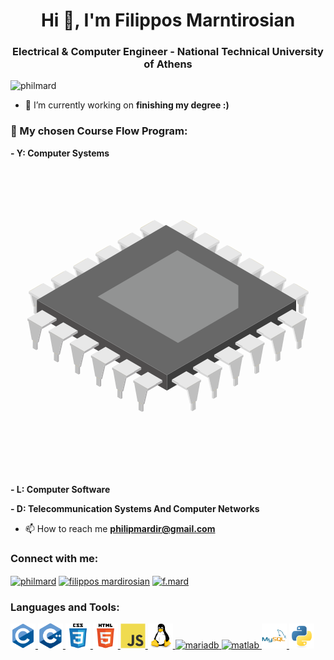 <h1 align="center">Hi 👋, I'm Filippos Marntirosian</h1>
<h3 align="center">Electrical & Computer Engineer - National Technical University of Athens</h3>

<p align="left"> <img src="https://komarev.com/ghpvc/?username=philmard&label=Profile%20views&color=0e75b6&style=flat" alt="philmard" /> </p>

- 🔭 I’m currently working on **finishing my degree :)**

<h3 align="left">📝 My chosen Course Flow Program:</h3>

**- Y: Computer Systems** <svg xmlns="http://www.w3.org/2000/svg" enable-background="new 0 0 50 50" viewBox="0 0 50 50" id="microprocessor"><polygon fill="#D7D7D7" points="46.285 24.724 46.519 24.588 46.522 23.355 46.289 23.49"></polygon><polygon fill="#BFBFBF" points="45.739 23.173 45.736 24.407 46.285 24.724 46.289 23.49"></polygon><polygon fill="#BEA951" points="46.289 23.49 46.522 23.355 45.973 23.038 45.739 23.173"></polygon><polygon fill="#BEA951" points="47.006 21.239 47.24 21.103 45.27 19.966 45.037 20.102"></polygon><polygon fill="#E8E8E8" points="46.454 23.585 46.687 23.45 47.24 21.103 47.006 21.239"></polygon><polygon fill="#BFBFBF" points="45.037 20.102 45.574 23.078 45.739 23.173 46.289 23.49 46.454 23.585 47.006 21.239"></polygon><polygon fill="#BFBFBF" points="42.676 21.133 42.677 21.483 44.978 22.82 44.978 22.47"></polygon><polygon fill="#D7D7D7" points="44.978 22.47 44.978 22.82 47.299 21.48 47.298 21.131"></polygon><polygon fill="#E8E8E8" points="42.676 21.133 44.978 22.47 47.298 21.131 44.997 19.793"></polygon><polygon fill="#D7D7D7" points="42.754 22.717 42.987 22.582 42.991 21.348 42.757 21.484"></polygon><polygon fill="#BFBFBF" points="42.208 21.166 42.204 22.4 42.754 22.717 42.757 21.484"></polygon><polygon fill="#BEA951" points="42.757 21.484 42.991 21.348 42.441 21.031 42.208 21.166"></polygon><polygon fill="#BEA951" points="43.475 19.232 43.708 19.096 41.739 17.959 41.505 18.095"></polygon><polygon fill="#E8E8E8" points="42.922 21.579 43.156 21.443 43.708 19.096 43.475 19.232"></polygon><polygon fill="#BFBFBF" points="41.505 18.095 42.043 21.071 42.208 21.166 42.757 21.484 42.922 21.579 43.475 19.232"></polygon><g><polygon fill="#BFBFBF" points="39.145 19.126 39.146 19.476 41.447 20.813 41.446 20.464"></polygon><polygon fill="#D7D7D7" points="41.446 20.464 41.447 20.813 43.767 19.473 43.767 19.124"></polygon><polygon fill="#E8E8E8" points="39.145 19.126 41.446 20.464 43.767 19.124 41.465 17.787"></polygon></g><g><polygon fill="#D7D7D7" points="39.223 20.71 39.456 20.575 39.459 19.341 39.226 19.477"></polygon><polygon fill="#BFBFBF" points="38.677 19.16 38.673 20.393 39.223 20.71 39.226 19.477"></polygon><polygon fill="#BEA951" points="39.226 19.477 39.459 19.341 38.91 19.024 38.677 19.16"></polygon><polygon fill="#BEA951" points="39.944 17.225 40.177 17.09 38.207 15.952 37.974 16.088"></polygon><polygon fill="#E8E8E8" points="39.391 19.572 39.624 19.436 40.177 17.09 39.944 17.225"></polygon><polygon fill="#BFBFBF" points="37.974 16.088 38.512 19.064 38.677 19.16 39.226 19.477 39.391 19.572 39.944 17.225"></polygon></g><g><polygon fill="#BFBFBF" points="35.614 17.12 35.614 17.469 37.916 18.806 37.915 18.457"></polygon><polygon fill="#D7D7D7" points="37.915 18.457 37.916 18.806 40.236 17.467 40.235 17.117"></polygon><polygon fill="#E8E8E8" points="35.614 17.12 37.915 18.457 40.235 17.117 37.934 15.78"></polygon></g><g><polygon fill="#D7D7D7" points="35.691 18.704 35.925 18.568 35.928 17.334 35.695 17.47"></polygon><polygon fill="#BFBFBF" points="35.145 17.153 35.142 18.387 35.691 18.704 35.695 17.47"></polygon><polygon fill="#BEA951" points="35.695 17.47 35.928 17.334 35.379 17.017 35.145 17.153"></polygon><polygon fill="#BEA951" points="36.412 15.219 36.646 15.083 34.676 13.946 34.443 14.081"></polygon><polygon fill="#E8E8E8" points="35.86 17.565 36.093 17.43 36.646 15.083 36.412 15.219"></polygon><polygon fill="#BFBFBF" points="34.443 14.081 34.98 17.058 35.145 17.153 35.695 17.47 35.86 17.565 36.412 15.219"></polygon><g><polygon fill="#BFBFBF" points="32.082 15.113 32.083 15.462 34.384 16.8 34.383 16.45"></polygon><polygon fill="#D7D7D7" points="34.383 16.45 34.384 16.8 36.705 15.46 36.704 15.111"></polygon><polygon fill="#E8E8E8" points="32.082 15.113 34.383 16.45 36.704 15.111 34.403 13.773"></polygon></g></g><g><polygon fill="#D7D7D7" points="32.16 16.697 32.393 16.561 32.397 15.328 32.163 15.463"></polygon><polygon fill="#BFBFBF" points="31.614 15.146 31.61 16.38 32.16 16.697 32.163 15.463"></polygon><polygon fill="#BEA951" points="32.163 15.463 32.397 15.328 31.847 15.011 31.614 15.146"></polygon><polygon fill="#BEA951" points="32.881 13.212 33.114 13.076 31.145 11.939 30.911 12.075"></polygon><polygon fill="#E8E8E8" points="32.328 15.559 32.562 15.423 33.114 13.076 32.881 13.212"></polygon><polygon fill="#BFBFBF" points="30.911 12.075 31.449 15.051 31.614 15.146 32.163 15.463 32.328 15.559 32.881 13.212"></polygon><g><polygon fill="#BFBFBF" points="28.551 13.106 28.552 13.456 30.853 14.793 30.852 14.444"></polygon><polygon fill="#D7D7D7" points="30.852 14.444 30.853 14.793 33.173 13.453 33.173 13.104"></polygon><polygon fill="#E8E8E8" points="28.551 13.106 30.852 14.444 33.173 13.104 30.871 11.766"></polygon></g></g><g><polygon fill="#D7D7D7" points="28.628 14.69 28.862 14.555 28.865 13.321 28.632 13.457"></polygon><polygon fill="#BFBFBF" points="28.082 13.139 28.079 14.373 28.628 14.69 28.632 13.457"></polygon><polygon fill="#BEA951" points="28.632 13.457 28.865 13.321 28.316 13.004 28.082 13.139"></polygon><polygon fill="#BEA951" points="29.35 11.205 29.583 11.069 27.613 9.932 27.38 10.068"></polygon><polygon fill="#E8E8E8" points="28.797 13.552 29.03 13.416 29.583 11.069 29.35 11.205"></polygon><polygon fill="#BFBFBF" points="27.38 10.068 27.918 13.044 28.082 13.139 28.632 13.457 28.797 13.552 29.35 11.205"></polygon><g><polygon fill="#BFBFBF" points="25.02 11.099 25.02 11.449 27.322 12.786 27.321 12.437"></polygon><polygon fill="#D7D7D7" points="27.321 12.437 27.322 12.786 29.642 11.447 29.641 11.097"></polygon><polygon fill="#E8E8E8" points="25.02 11.099 27.321 12.437 29.641 11.097 27.34 9.76"></polygon></g></g><g><polygon fill="#D7D7D7" points="3.915 24.726 3.682 24.59 3.678 23.357 3.911 23.492"></polygon><polygon fill="#BFBFBF" points="4.461 23.175 4.464 24.409 3.915 24.726 3.911 23.492"></polygon><polygon fill="#BEA951" points="3.911 23.492 3.678 23.357 4.228 23.039 4.461 23.175"></polygon><polygon fill="#BEA951" points="3.194 21.241 2.96 21.105 4.93 19.968 5.163 20.103"></polygon><polygon fill="#E8E8E8" points="3.747 23.587 3.513 23.452 2.96 21.105 3.194 21.241"></polygon><polygon fill="#BFBFBF" points="5.163 20.103 4.626 23.08 4.461 23.175 3.911 23.492 3.747 23.587 3.194 21.241"></polygon><polygon fill="#BFBFBF" points="7.524 21.135 7.523 21.484 5.222 22.822 5.223 22.472"></polygon><polygon fill="#D7D7D7" points="5.223 22.472 5.222 22.822 2.901 21.482 2.902 21.133"></polygon><polygon fill="#E8E8E8" points="7.524 21.135 5.223 22.472 2.902 21.133 5.203 19.795"></polygon><g><polygon fill="#D7D7D7" points="7.446 22.719 7.213 22.584 7.209 21.35 7.443 21.485"></polygon><polygon fill="#BFBFBF" points="7.992 21.168 7.996 22.402 7.446 22.719 7.443 21.485"></polygon><polygon fill="#BEA951" points="7.443 21.485 7.209 21.35 7.759 21.033 7.992 21.168"></polygon><polygon fill="#BEA951" points="6.725 19.234 6.492 19.098 8.461 17.961 8.695 18.097"></polygon><polygon fill="#E8E8E8" points="7.278 21.581 7.045 21.445 6.492 19.098 6.725 19.234"></polygon><polygon fill="#BFBFBF" points="8.695 18.097 8.157 21.073 7.992 21.168 7.443 21.485 7.278 21.581 6.725 19.234"></polygon></g><g><polygon fill="#BFBFBF" points="11.055 19.128 11.054 19.478 8.753 20.815 8.754 20.465"></polygon><polygon fill="#D7D7D7" points="8.754 20.465 8.753 20.815 6.433 19.475 6.433 19.126"></polygon><polygon fill="#E8E8E8" points="11.055 19.128 8.754 20.465 6.433 19.126 8.735 17.788"></polygon></g><g><polygon fill="#D7D7D7" points="10.977 20.712 10.744 20.577 10.741 19.343 10.974 19.479"></polygon><polygon fill="#BFBFBF" points="11.524 19.162 11.527 20.395 10.977 20.712 10.974 19.479"></polygon><polygon fill="#BEA951" points="10.974 19.479 10.741 19.343 11.29 19.026 11.524 19.162"></polygon><polygon fill="#BEA951" points="10.256 17.227 10.023 17.091 11.993 15.954 12.226 16.09"></polygon><polygon fill="#E8E8E8" points="10.809 19.574 10.576 19.438 10.023 17.091 10.256 17.227"></polygon><polygon fill="#BFBFBF" points="12.226 16.09 11.688 19.066 11.524 19.162 10.974 19.479 10.809 19.574 10.256 17.227"></polygon></g><g><polygon fill="#BFBFBF" points="14.586 17.121 14.586 17.471 12.284 18.808 12.285 18.459"></polygon><polygon fill="#D7D7D7" points="12.285 18.459 12.284 18.808 9.964 17.468 9.965 17.119"></polygon><polygon fill="#E8E8E8" points="14.586 17.121 12.285 18.459 9.965 17.119 12.266 15.782"></polygon></g><g><polygon fill="#D7D7D7" points="14.509 18.706 14.276 18.57 14.272 17.336 14.505 17.472"></polygon><polygon fill="#BFBFBF" points="15.055 17.155 15.058 18.389 14.509 18.706 14.505 17.472"></polygon><polygon fill="#BEA951" points="14.505 17.472 14.272 17.336 14.822 17.019 15.055 17.155"></polygon><polygon fill="#BEA951" points="13.788 15.22 13.555 15.085 15.524 13.948 15.757 14.083"></polygon><polygon fill="#E8E8E8" points="14.341 17.567 14.107 17.432 13.555 15.085 13.788 15.22"></polygon><polygon fill="#BFBFBF" points="15.757 14.083 15.22 17.06 15.055 17.155 14.505 17.472 14.341 17.567 13.788 15.22"></polygon><g><polygon fill="#BFBFBF" points="18.118 15.115 18.117 15.464 15.816 16.802 15.817 16.452"></polygon><polygon fill="#D7D7D7" points="15.817 16.452 15.816 16.802 13.495 15.462 13.496 15.112"></polygon><polygon fill="#E8E8E8" points="18.118 15.115 15.817 16.452 13.496 15.112 15.797 13.775"></polygon></g></g><g><polygon fill="#D7D7D7" points="18.04 16.699 17.807 16.563 17.803 15.33 18.037 15.465"></polygon><polygon fill="#BFBFBF" points="18.586 15.148 18.59 16.382 18.04 16.699 18.037 15.465"></polygon><polygon fill="#BEA951" points="18.037 15.465 17.803 15.33 18.353 15.012 18.586 15.148"></polygon><polygon fill="#BEA951" points="17.319 13.214 17.086 13.078 19.055 11.941 19.289 12.076"></polygon><polygon fill="#E8E8E8" points="17.872 15.56 17.639 15.425 17.086 13.078 17.319 13.214"></polygon><polygon fill="#BFBFBF" points="19.289 12.076 18.751 15.053 18.586 15.148 18.037 15.465 17.872 15.56 17.319 13.214"></polygon><g><polygon fill="#BFBFBF" points="21.649 13.108 21.648 13.457 19.347 14.795 19.348 14.445"></polygon><polygon fill="#D7D7D7" points="19.348 14.445 19.347 14.795 17.027 13.455 17.027 13.106"></polygon><polygon fill="#E8E8E8" points="21.649 13.108 19.348 14.445 17.027 13.106 19.329 11.768"></polygon></g></g><g><polygon fill="#D7D7D7" points="21.572 14.692 21.338 14.557 21.335 13.323 21.568 13.459"></polygon><polygon fill="#BFBFBF" points="22.118 13.141 22.121 14.375 21.572 14.692 21.568 13.459"></polygon><polygon fill="#BEA951" points="21.568 13.459 21.335 13.323 21.884 13.006 22.118 13.141"></polygon><polygon fill="#BEA951" points="20.851 11.207 20.617 11.071 22.587 9.934 22.82 10.07"></polygon><polygon fill="#E8E8E8" points="21.403 13.554 21.17 13.418 20.617 11.071 20.851 11.207"></polygon><polygon fill="#BFBFBF" points="22.82 10.07 22.282 13.046 22.118 13.141 21.568 13.459 21.403 13.554 20.851 11.207"></polygon><g><polygon fill="#BFBFBF" points="25.18 11.101 25.18 11.451 22.878 12.788 22.879 12.439"></polygon><polygon fill="#D7D7D7" points="22.879 12.439 22.878 12.788 20.558 11.448 20.559 11.099"></polygon><polygon fill="#E8E8E8" points="25.18 11.101 22.879 12.439 20.559 11.099 22.86 9.761"></polygon></g></g></g><g><polygon fill="#3D3D3D" points="45.338 22.483 45.331 24.929 24.83 36.843 24.837 34.397"></polygon><polygon fill="#4F4D4D" points="24.837 34.397 24.83 36.843 4.188 24.925 4.195 22.48"></polygon><polygon fill="#686868" points="45.338 22.483 24.837 34.397 4.195 22.48 24.696 10.566"></polygon></g><g><polygon fill="#D7D7D7" points="45.645 30.309 45.412 30.173 45.408 28.94 45.642 29.075"></polygon><polygon fill="#BFBFBF" points="46.191 28.758 46.195 29.992 45.645 30.309 45.642 29.075"></polygon><polygon fill="#BEA951" points="45.642 29.075 45.408 28.94 45.958 28.622 46.191 28.758"></polygon><polygon fill="#BEA951" points="44.924 26.823 44.691 26.688 46.66 25.551 46.894 25.686"></polygon><polygon fill="#E8E8E8" points="45.477 29.17 45.243 29.035 44.691 26.688 44.924 26.823"></polygon><polygon fill="#BFBFBF" points="46.894 25.686 46.356 28.663 46.191 28.758 45.642 29.075 45.477 29.17 44.924 26.823"></polygon><polygon fill="#BFBFBF" points="47.031 25.293 47.03 25.642 44.728 26.979 44.729 26.63"></polygon><polygon fill="#D7D7D7" points="44.729 26.63 44.728 26.979 42.408 25.64 42.409 25.29"></polygon><polygon fill="#E8E8E8" points="47.031 25.293 44.729 26.63 42.409 25.29 44.71 23.953"></polygon><g><polygon fill="#D7D7D7" points="42.287 32.272 42.053 32.137 42.05 30.903 42.283 31.039"></polygon><polygon fill="#BFBFBF" points="42.833 30.721 42.836 31.955 42.287 32.272 42.283 31.039"></polygon><polygon fill="#BEA951" points="42.283 31.039 42.05 30.903 42.599 30.586 42.833 30.721"></polygon><polygon fill="#BEA951" points="41.565 28.787 41.332 28.651 43.302 27.514 43.535 27.65"></polygon><polygon fill="#E8E8E8" points="42.118 31.134 41.885 30.998 41.332 28.651 41.565 28.787"></polygon><polygon fill="#BFBFBF" points="43.535 27.65 42.997 30.626 42.833 30.721 42.283 31.039 42.118 31.134 41.565 28.787"></polygon></g><g><polygon fill="#BFBFBF" points="43.672 27.256 43.671 27.605 41.37 28.943 41.371 28.593"></polygon><polygon fill="#D7D7D7" points="41.371 28.593 41.37 28.943 39.049 27.603 39.05 27.253"></polygon><polygon fill="#E8E8E8" points="43.672 27.256 41.371 28.593 39.05 27.253 41.351 25.916"></polygon></g><g><polygon fill="#D7D7D7" points="38.928 34.236 38.695 34.1 38.691 32.866 38.924 33.002"></polygon><polygon fill="#BFBFBF" points="39.474 32.685 39.477 33.918 38.928 34.236 38.924 33.002"></polygon><polygon fill="#BEA951" points="38.924 33.002 38.691 32.866 39.241 32.549 39.474 32.685"></polygon><polygon fill="#BEA951" points="38.207 30.75 37.974 30.615 39.943 29.477 40.176 29.613"></polygon><polygon fill="#E8E8E8" points="38.76 33.097 38.526 32.962 37.974 30.615 38.207 30.75"></polygon><polygon fill="#BFBFBF" points="40.176 29.613 39.639 32.59 39.474 32.685 38.924 33.002 38.76 33.097 38.207 30.75"></polygon></g><g><polygon fill="#BFBFBF" points="40.313 29.219 40.313 29.569 38.011 30.906 38.012 30.557"></polygon><polygon fill="#D7D7D7" points="38.012 30.557 38.011 30.906 35.691 29.566 35.691 29.217"></polygon><polygon fill="#E8E8E8" points="40.313 29.219 38.012 30.557 35.691 29.217 37.993 27.88"></polygon></g><g><polygon fill="#D7D7D7" points="35.569 36.199 35.336 36.063 35.333 34.83 35.566 34.965"></polygon><polygon fill="#BFBFBF" points="36.115 34.648 36.119 35.882 35.569 36.199 35.566 34.965"></polygon><polygon fill="#BEA951" points="35.566 34.965 35.333 34.83 35.882 34.513 36.115 34.648"></polygon><polygon fill="#BEA951" points="34.848 32.714 34.615 32.578 36.585 31.441 36.818 31.576"></polygon><polygon fill="#E8E8E8" points="35.401 35.06 35.168 34.925 34.615 32.578 34.848 32.714"></polygon><polygon fill="#BFBFBF" points="36.818 31.576 36.28 34.553 36.115 34.648 35.566 34.965 35.401 35.06 34.848 32.714"></polygon><g><polygon fill="#BFBFBF" points="36.955 31.183 36.954 31.532 34.653 32.87 34.653 32.52"></polygon><polygon fill="#D7D7D7" points="34.653 32.52 34.653 32.87 32.332 31.53 32.333 31.18"></polygon><polygon fill="#E8E8E8" points="36.955 31.183 34.653 32.52 32.333 31.18 34.634 29.843"></polygon></g></g><g><polygon fill="#D7D7D7" points="32.211 38.163 31.977 38.027 31.974 36.793 32.207 36.929"></polygon><polygon fill="#BFBFBF" points="32.757 36.611 32.76 37.845 32.211 38.163 32.207 36.929"></polygon><polygon fill="#BEA951" points="32.207 36.929 31.974 36.793 32.523 36.476 32.757 36.611"></polygon><polygon fill="#BEA951" points="31.49 34.677 31.256 34.541 33.226 33.404 33.459 33.54"></polygon><polygon fill="#E8E8E8" points="32.042 37.024 31.809 36.888 31.256 34.541 31.49 34.677"></polygon><polygon fill="#BFBFBF" points="33.459 33.54 32.922 36.516 32.757 36.611 32.207 36.929 32.042 37.024 31.49 34.677"></polygon><g><polygon fill="#BFBFBF" points="33.596 33.146 33.595 33.495 31.294 34.833 31.295 34.483"></polygon><polygon fill="#D7D7D7" points="31.295 34.483 31.294 34.833 28.974 33.493 28.974 33.144"></polygon><polygon fill="#E8E8E8" points="33.596 33.146 31.295 34.483 28.974 33.144 31.276 31.806"></polygon></g></g><g><polygon fill="#D7D7D7" points="28.852 40.126 28.619 39.99 28.615 38.757 28.849 38.892"></polygon><polygon fill="#BFBFBF" points="29.398 38.575 29.402 39.809 28.852 40.126 28.849 38.892"></polygon><polygon fill="#BEA951" points="28.849 38.892 28.615 38.757 29.165 38.439 29.398 38.575"></polygon><polygon fill="#BEA951" points="28.131 36.641 27.898 36.505 29.867 35.368 30.101 35.503"></polygon><polygon fill="#E8E8E8" points="28.684 38.987 28.451 38.852 27.898 36.505 28.131 36.641"></polygon><polygon fill="#BFBFBF" points="30.101 35.503 29.563 38.48 29.398 38.575 28.849 38.892 28.684 38.987 28.131 36.641"></polygon><g><polygon fill="#BFBFBF" points="30.237 35.109 30.237 35.459 27.935 36.796 27.936 36.447"></polygon><polygon fill="#D7D7D7" points="27.936 36.447 27.935 36.796 25.615 35.456 25.616 35.107"></polygon><polygon fill="#E8E8E8" points="30.237 35.109 27.936 36.447 25.616 35.107 27.917 33.77"></polygon></g></g></g><g><polygon fill="#B0AFB0" points="4.087 30.423 4.32 30.288 4.323 29.054 4.09 29.19"></polygon><polygon fill="#BFBFBF" points="3.541 28.872 3.537 30.106 4.087 30.423 4.09 29.19"></polygon><polygon fill="#BEA951" points="4.09 29.19 4.323 29.054 3.774 28.737 3.541 28.872"></polygon><polygon fill="#BEA951" points="4.808 26.938 5.041 26.802 3.071 25.665 2.838 25.801"></polygon><polygon fill="#B0AFB0" points="4.255 29.285 4.488 29.149 5.041 26.802 4.808 26.938"></polygon><polygon fill="#BFBFBF" points="2.838 25.801 3.376 28.777 3.541 28.872 4.09 29.19 4.255 29.285 4.808 26.938"></polygon><polygon fill="#BFBFBF" points="2.701 25.407 2.702 25.756 5.003 27.094 5.002 26.744"></polygon><polygon fill="#B0AFB0" points="5.002 26.744 5.003 27.094 7.324 25.754 7.323 25.405"></polygon><polygon fill="#E8E8E8" points="2.701 25.407 5.002 26.744 7.323 25.405 5.022 24.067"></polygon><g><polygon fill="#B0AFB0" points="7.445 32.368 7.678 32.232 7.682 30.998 7.449 31.134"></polygon><polygon fill="#BFBFBF" points="6.899 30.817 6.896 32.05 7.445 32.368 7.449 31.134"></polygon><polygon fill="#BEA951" points="7.449 31.134 7.682 30.998 7.132 30.681 6.899 30.817"></polygon><polygon fill="#BEA951" points="8.166 28.882 8.399 28.747 6.43 27.61 6.197 27.745"></polygon><polygon fill="#B0AFB0" points="7.614 31.229 7.847 31.094 8.399 28.747 8.166 28.882"></polygon><polygon fill="#BFBFBF" points="6.197 27.745 6.734 30.722 6.899 30.817 7.449 31.134 7.614 31.229 8.166 28.882"></polygon></g><g><polygon fill="#BFBFBF" points="6.06 27.351 6.061 27.701 8.362 29.038 8.361 28.689"></polygon><polygon fill="#B0AFB0" points="8.361 28.689 8.362 29.038 10.682 27.698 10.681 27.349"></polygon><polygon fill="#E8E8E8" points="6.06 27.351 8.361 28.689 10.681 27.349 8.38 26.012"></polygon></g><g><polygon fill="#B0AFB0" points="10.804 34.312 11.037 34.176 11.04 32.943 10.807 33.078"></polygon><polygon fill="#BFBFBF" points="10.258 32.761 10.254 33.995 10.804 34.312 10.807 33.078"></polygon><polygon fill="#BEA951" points="10.807 33.078 11.04 32.943 10.491 32.626 10.258 32.761"></polygon><polygon fill="#BEA951" points="11.525 30.827 11.758 30.691 9.789 29.554 9.555 29.689"></polygon><polygon fill="#B0AFB0" points="10.972 33.173 11.205 33.038 11.758 30.691 11.525 30.827"></polygon><polygon fill="#BFBFBF" points="9.555 29.689 10.093 32.666 10.258 32.761 10.807 33.078 10.972 33.173 11.525 30.827"></polygon></g><g><polygon fill="#BFBFBF" points="9.418 29.296 9.419 29.645 11.72 30.983 11.72 30.633"></polygon><polygon fill="#B0AFB0" points="11.72 30.633 11.72 30.983 14.041 29.643 14.04 29.293"></polygon><polygon fill="#E8E8E8" points="9.418 29.296 11.72 30.633 14.04 29.293 11.739 27.956"></polygon></g><g><polygon fill="#B0AFB0" points="14.162 36.256 14.396 36.121 14.399 34.887 14.166 35.023"></polygon><polygon fill="#BFBFBF" points="13.616 34.706 13.613 35.939 14.162 36.256 14.166 35.023"></polygon><polygon fill="#BEA951" points="14.166 35.023 14.399 34.887 13.85 34.57 13.616 34.706"></polygon><polygon fill="#BEA951" points="14.883 32.771 15.117 32.636 13.147 31.498 12.914 31.634"></polygon><polygon fill="#B0AFB0" points="14.331 35.118 14.564 34.982 15.117 32.636 14.883 32.771"></polygon><polygon fill="#BFBFBF" points="12.914 31.634 13.451 34.61 13.616 34.706 14.166 35.023 14.331 35.118 14.883 32.771"></polygon><g><polygon fill="#BFBFBF" points="12.777 31.24 12.778 31.59 15.079 32.927 15.078 32.577"></polygon><polygon fill="#B0AFB0" points="15.078 32.577 15.079 32.927 17.399 31.587 17.399 31.238"></polygon><polygon fill="#E8E8E8" points="12.777 31.24 15.078 32.577 17.399 31.238 15.098 29.9"></polygon></g></g><g><polygon fill="#B0AFB0" points="17.521 38.201 17.754 38.065 17.758 36.831 17.524 36.967"></polygon><polygon fill="#BFBFBF" points="16.975 36.65 16.971 37.884 17.521 38.201 17.524 36.967"></polygon><polygon fill="#BEA951" points="17.524 36.967 17.758 36.831 17.208 36.514 16.975 36.65"></polygon><polygon fill="#BEA951" points="18.242 34.715 18.475 34.58 16.506 33.443 16.272 33.578"></polygon><polygon fill="#B0AFB0" points="17.689 37.062 17.923 36.927 18.475 34.58 18.242 34.715"></polygon><polygon fill="#BFBFBF" points="16.272 33.578 16.81 36.555 16.975 36.65 17.524 36.967 17.689 37.062 18.242 34.715"></polygon><g><polygon fill="#BFBFBF" points="16.136 33.184 16.136 33.534 18.438 34.871 18.437 34.522"></polygon><polygon fill="#B0AFB0" points="18.437 34.522 18.438 34.871 20.758 33.532 20.757 33.182"></polygon><polygon fill="#E8E8E8" points="16.136 33.184 18.437 34.522 20.757 33.182 18.456 31.845"></polygon></g></g><g><polygon fill="#B0AFB0" points="20.88 40.24 21.113 40.105 21.116 38.871 20.883 39.007"></polygon><polygon fill="#BFBFBF" points="20.334 38.689 20.33 39.923 20.88 40.24 20.883 39.007"></polygon><polygon fill="#BEA951" points="20.883 39.007 21.116 38.871 20.567 38.554 20.334 38.689"></polygon><polygon fill="#BEA951" points="21.601 36.755 21.834 36.619 19.864 35.482 19.631 35.618"></polygon><polygon fill="#B0AFB0" points="21.048 39.102 21.281 38.966 21.834 36.619 21.601 36.755"></polygon><polygon fill="#BFBFBF" points="19.631 35.618 20.169 38.594 20.334 38.689 20.883 39.007 21.048 39.102 21.601 36.755"></polygon><g><polygon fill="#BFBFBF" points="19.494 35.224 19.495 35.573 21.796 36.911 21.796 36.561"></polygon><polygon fill="#B0AFB0" points="21.796 36.561 21.796 36.911 24.117 35.571 24.116 35.221"></polygon><polygon fill="#E8E8E8" points="19.494 35.224 21.796 36.561 24.116 35.221 21.815 33.884"></polygon></g></g></g><polygon fill="#929393" points="26.504 14.581 13.839 21.942 26.587 29.302 36.161 23.738 36.161 20.157"></polygon></svg>

**- L: Computer Software**

**- D: Telecommunication Systems And Computer Networks**


- 📫 How to reach me **philipmardir@gmail.com**

<h3 align="left">Connect with me:</h3>
<p align="left">
<a href="https://linkedin.com/in/philmard" target="blank"><img align="center" src="https://raw.githubusercontent.com/rahuldkjain/github-profile-readme-generator/master/src/images/icons/Social/linked-in-alt.svg" alt="philmard" height="30" width="40" /></a>
<a href="https://fb.com/filippos mardirosian" target="blank"><img align="center" src="https://raw.githubusercontent.com/rahuldkjain/github-profile-readme-generator/master/src/images/icons/Social/facebook.svg" alt="filippos mardirosian" height="30" width="40" /></a>
<a href="https://instagram.com/f.mard" target="blank"><img align="center" src="https://raw.githubusercontent.com/rahuldkjain/github-profile-readme-generator/master/src/images/icons/Social/instagram.svg" alt="f.mard" height="30" width="40" /></a>
</p>

<h3 align="left">Languages and Tools:</h3>
<p align="left"> <a href="https://www.cprogramming.com/" target="_blank" rel="noreferrer"> <img src="https://raw.githubusercontent.com/devicons/devicon/master/icons/c/c-original.svg" alt="c" width="40" height="40"/> </a> <a href="https://www.w3schools.com/cpp/" target="_blank" rel="noreferrer"> <img src="https://raw.githubusercontent.com/devicons/devicon/master/icons/cplusplus/cplusplus-original.svg" alt="cplusplus" width="40" height="40"/> </a> <a href="https://www.w3schools.com/css/" target="_blank" rel="noreferrer"> <img src="https://raw.githubusercontent.com/devicons/devicon/master/icons/css3/css3-original-wordmark.svg" alt="css3" width="40" height="40"/> </a> <a href="https://www.w3.org/html/" target="_blank" rel="noreferrer"> <img src="https://raw.githubusercontent.com/devicons/devicon/master/icons/html5/html5-original-wordmark.svg" alt="html5" width="40" height="40"/> </a> <a href="https://developer.mozilla.org/en-US/docs/Web/JavaScript" target="_blank" rel="noreferrer"> <img src="https://raw.githubusercontent.com/devicons/devicon/master/icons/javascript/javascript-original.svg" alt="javascript" width="40" height="40"/> </a> <a href="https://www.linux.org/" target="_blank" rel="noreferrer"> <img src="https://raw.githubusercontent.com/devicons/devicon/master/icons/linux/linux-original.svg" alt="linux" width="40" height="40"/> </a> <a href="https://mariadb.org/" target="_blank" rel="noreferrer"> <img src="https://www.vectorlogo.zone/logos/mariadb/mariadb-icon.svg" alt="mariadb" width="40" height="40"/> </a> <a href="https://www.mathworks.com/" target="_blank" rel="noreferrer"> <img src="https://upload.wikimedia.org/wikipedia/commons/2/21/Matlab_Logo.png" alt="matlab" width="40" height="40"/> </a> <a href="https://www.mysql.com/" target="_blank" rel="noreferrer"> <img src="https://raw.githubusercontent.com/devicons/devicon/master/icons/mysql/mysql-original-wordmark.svg" alt="mysql" width="40" height="40"/> </a> <a href="https://www.python.org" target="_blank" rel="noreferrer"> <img src="https://raw.githubusercontent.com/devicons/devicon/master/icons/python/python-original.svg" alt="python" width="40" height="40"/> </a> </p>
